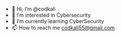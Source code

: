 - 👋 Hi, I’m @codkali
- 👀 I’m interested in Cybersecurity
- 🌱 I’m currently learning CyberSecurity
- 📫 How to reach me codkali55@gmail.com


<!---
codkali/codkali is a ✨ special ✨ repository because its `README.md` (this file) appears on your GitHub profile.
You can click the Preview link to take a look at your changes.
--->
